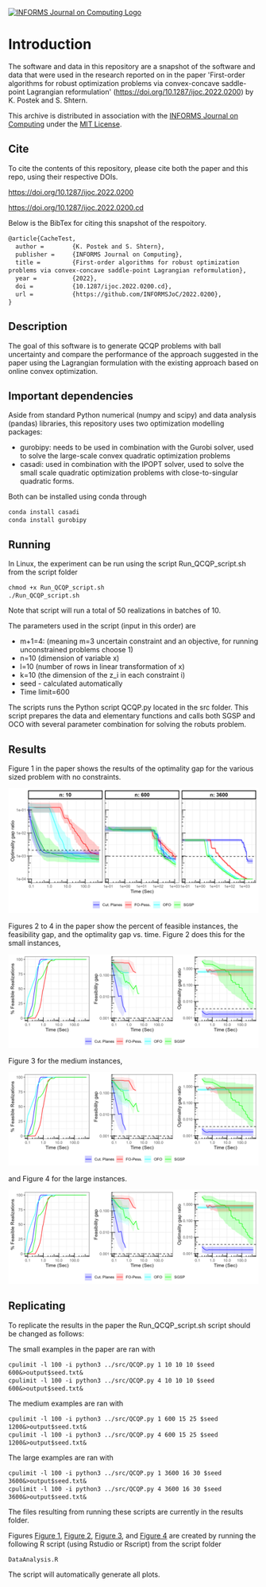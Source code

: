 [![INFORMS Journal on Computing Logo](https://INFORMSJoC.github.io/logos/INFORMS_Journal_on_Computing_Header.jpg)](https://pubsonline.informs.org/journal/ijoc)

# Introduction

The software and data in this repository are a snapshot of the software and data that were used in the research reported on in the paper 
'First-order algorithms for robust optimization problems via convex-concave saddle-point Lagrangian reformulation' (https://doi.org/10.1287/ijoc.2022.0200) by K. Postek and S. Shtern. 

This archive is distributed in association with the [INFORMS Journal on
Computing](https://pubsonline.informs.org/journal/ijoc) under the [MIT License](LICENSE).

## Cite

To cite the contents of this repository, please cite both the paper and this repo, using their respective DOIs.

https://doi.org/10.1287/ijoc.2022.0200

https://doi.org/10.1287/ijoc.2022.0200.cd

Below is the BibTex for citing this snapshot of the respoitory.

```
@article{CacheTest,
  author =        {K. Postek and S. Shtern},
  publisher =     {INFORMS Journal on Computing},
  title =         {First-order algorithms for robust optimization problems via convex-concave saddle-point Lagrangian reformulation},
  year =          {2022},
  doi =           {10.1287/ijoc.2022.0200.cd},
  url =           {https://github.com/INFORMSJoC/2022.0200},
}  
```

## Description

The goal of this software is to generate QCQP problems with ball uncertainty and compare the performance of the approach suggested in the paper using the Lagrangian formulation with the existing approach based on online convex optimization.

## Important dependencies

Aside from standard Python numerical (numpy and scipy) and data analysis (pandas) libraries, this repository uses two optimization modelling packages:
- gurobipy: needs to be used in combination with the Gurobi solver, used to solve the large-scale convex quadratic optimization problems
- casadi: used in combination with the IPOPT solver, used to solve the small scale quadratic optimization problems with close-to-singular quadratic forms.

Both can be installed using conda through

```
conda install casadi
conda install gurobipy
```

## Running

In Linux, the experiment can be run using the script Run_QCQP_script.sh from the script folder

```
chmod +x Run_QCQP_script.sh
./Run_QCQP_script.sh
```

Note that script will run a total of 50 realizations in batches of 10.

The parameters used in the script (input in this order) are
- m+1=4: (meaning m=3 uncertain constraint and an objective, for running unconstrained problems choose 1)
- n=10 (dimension of variable x)
- l=10 (number of rows in linear transformation of x)
- k=10 (the dimension of the z_i in each constraint i)
- seed - calculated automatically
- Time limit=600  

The scripts runs the Python script QCQP.py located in the src folder. This script prepares the data and elementary functions and calls both SGSP and OCO with several parameter combination for solving the robuts problem.


## Results

Figure 1 in the paper shows the results of the optimality gap for the various sized problem with no constraints.

![Figure 1](results/opt_gap_noconstraints.eps.png)

Figures 2 to 4 in the paper show the percent of feasible instances, the feasibility gap, and the optimality gap vs. time. Figure 2 does this for the small instances, 

![Figure 2](results/all_graphs_n10_m4_k10_l10.eps.png)

Figure 3 for the medium instances,

![Figure 3](results/all_graphs_n10_m4_k10_l10.eps.png)

and Figure 4 for the large instances.

![Figure 4](results/all_graphs_n10_m4_k10_l10.eps.png)


## Replicating

To replicate the results in the paper the Run_QCQP_script.sh script should be changed as follows:

The small examples in the paper are ran with 
```
cpulimit -l 100 -i python3 ../src/QCQP.py 1 10 10 10 $seed 600&>output$seed.txt&
cpulimit -l 100 -i python3 ../src/QCQP.py 4 10 10 10 $seed 600&>output$seed.txt&

```
The medium examples are ran with
```
cpulimit -l 100 -i python3 ../src/QCQP.py 1 600 15 25 $seed 1200&>output$seed.txt&
cpulimit -l 100 -i python3 ../src/QCQP.py 4 600 15 25 $seed 1200&>output$seed.txt&
```

The large examples are ran with
```
cpulimit -l 100 -i python3 ../src/QCQP.py 1 3600 16 30 $seed 3600&>output$seed.txt&
cpulimit -l 100 -i python3 ../src/QCQP.py 4 3600 16 30 $seed 3600&>output$seed.txt&
```
The files resulting from running these scripts are currently in the results folder.

Figures [Figure 1](results/opt_gap_noconstraints.eps.png), [Figure 2](results/all_graphs_n10_m4_k10_l10.eps.png), 
[Figure 3](results/all_graphs_n600_m4_k25_l15.eps.png), and [Figure 4](results/all_graphs_n600_m4_k25_l15.eps.png) are created by 
running the following R script (using Rstudio or Rscript) from the script folder
```
DataAnalysis.R
```
The script will automatically generate all plots.
